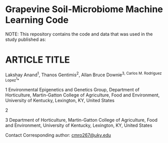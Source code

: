 # Grapevine Soil-Microbiome Machine Learning Code

NOTE: This repository contains the code and data that was used in the study published as: 

# ARTICLE TITLE

Lakshay Anand<sup>1</sup>, Thanos Gentimis<sup>2</sup>, Allan Bruce Downie<sup>3, Carlos M. Rodriguez Lopez<sup>1</sup>*

1 Environmental Epigenetics and Genetics Group, Department of Horticulture, Martin-Gatton College of Agriculture, Food and Environment, University of Kentucky, Lexington, KY, United States

2

3 Department of Horticulture, Martin-Gatton College of Agriculture, Food and Environment, University of Kentucky, Lexington, KY, United States

Contact Corresponding author: cmro267@uky.edu
